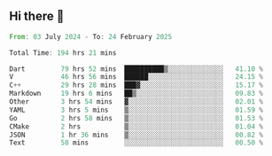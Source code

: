 ## Hi there 👋

<!--START_SECTION:waka-->

```rust
From: 03 July 2024 - To: 24 February 2025

Total Time: 194 hrs 21 mins

Dart         79 hrs 52 mins  ██████████▒░░░░░░░░░░░░░░   41.10 %
V            46 hrs 56 mins  ██████░░░░░░░░░░░░░░░░░░░   24.15 %
C++          29 hrs 28 mins  ███▓░░░░░░░░░░░░░░░░░░░░░   15.17 %
Markdown     19 hrs 6 mins   ██▒░░░░░░░░░░░░░░░░░░░░░░   09.83 %
Other        3 hrs 54 mins   ▓░░░░░░░░░░░░░░░░░░░░░░░░   02.01 %
YAML         3 hrs 5 mins    ▒░░░░░░░░░░░░░░░░░░░░░░░░   01.59 %
Go           2 hrs 58 mins   ▒░░░░░░░░░░░░░░░░░░░░░░░░   01.53 %
CMake        2 hrs           ▒░░░░░░░░░░░░░░░░░░░░░░░░   01.04 %
JSON         1 hr 36 mins    ▒░░░░░░░░░░░░░░░░░░░░░░░░   00.82 %
Text         58 mins         ░░░░░░░░░░░░░░░░░░░░░░░░░   00.50 %
```

<!--END_SECTION:waka-->

<!--
**mathiskakal/mathiskakal** is a ✨ _special_ ✨ repository because its `README.md` (this file) appears on your GitHub profile.

Here are some ideas to get you started:

- 🔭 I’m currently working on ...
- 🌱 I’m currently learning ...
- 👯 I’m looking to collaborate on ...
- 🤔 I’m looking for help with ...
- 💬 Ask me about ...
- 📫 How to reach me: ...
- 😄 Pronouns: ...
- ⚡ Fun fact: ...
-->
